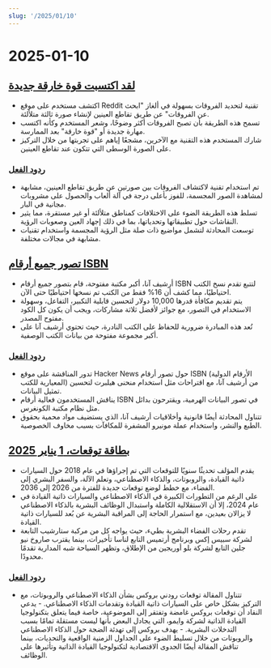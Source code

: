 ```yaml
---
slug: '/2025/01/10'
---
```


# 2025-01-10

## [لقد اكتسبت قوة خارقة جديدة](https://danielwirtz.com/blog/spot-the-difference-superpower)

- اكتشف مستخدم على موقع Reddit تقنية لتحديد الفروقات بسهولة في ألغاز "ابحث عن الفروقات" عن طريق تقاطع العينين لإنشاء صورة ثالثة متلألئة.
- تسمح هذه الطريقة بأن تصبح الفروقات أكثر وضوحًا، وشعر المستخدم وكأنه اكتسب مهارة جديدة أو "قوة خارقة" بعد الممارسة.
- شارك المستخدم هذه التقنية مع الآخرين، مشجعًا إياهم على تجربتها من خلال التركيز على الصورة الوسطى التي تتكون عند تقاطع العينين.

### [ردود الفعل](https://news.ycombinator.com/item?id=42655870)

- تم استخدام تقنية لاكتشاف الفروقات بين صورتين عن طريق تقاطع العينين، مشابهة لمشاهدة الصور المجسمة، للفوز بأعلى درجة في آلة ألعاب والحصول على مشروبات مجانية في البار.
- تسلط هذه الطريقة الضوء على الاختلافات كمناطق متلألئة أو غير مستقرة، مما يثير النقاشات حول تطبيقاتها وتحدياتها، بما في ذلك إجهاد العين وصعوبات الرؤية.
- توسعت المحادثة لتشمل مواضيع ذات صلة مثل الرؤية المجسمة واستخدام تقنيات مشابهة في مجالات مختلفة.

## [تصور جميع أرقام ISBN](https://annas-archive.org/blog/all-isbns.html)

- أرشيف آنا، أكبر مكتبة مفتوحة، قام بتصور جميع أرقام ISBN لتتبع تقدم نسخ الكتب احتياطيًا، مما كشف أن 16% فقط من الكتب تم نسخها احتياطيًا حتى الآن.
- يتم تقديم مكافأة قدرها 10,000 دولار لتحسين قابلية التكبير، التفاعل، وسهولة الاستخدام في التصور، مع جوائز لأفضل ثلاثة مشاركات، ويجب أن يكون كل الكود مفتوح المصدر.
- تُعد هذه المبادرة ضرورية للحفاظ على الكتب النادرة، حيث تحتوي أرشيف آنا على أكبر مجموعة مفتوحة من بيانات الكتب الوصفية.

### [ردود الفعل](https://news.ycombinator.com/item?id=42652577)

- تدور المناقشة على موقع Hacker News حول تصور أرقام ISBN (الأرقام الدولية المعيارية للكتب) من أرشيف آنا، مع اقتراحات مثل استخدام منحنى هيلبرت لتحسين تمثيل البيانات.
- يناقش المستخدمون فعالية أرقام ISBN في تصور البيانات الهرمية، ويقترحون بدائل مثل نظام مكتبة الكونغرس.
- تتناول المحادثة أيضًا قانونية وأخلاقيات أرشيف آنا، الذي يستضيف مواد محمية بحقوق الطبع والنشر، واستخدام عملة مونيرو المشفرة للمكافآت بسبب مخاوف الخصوصية.

## [بطاقة توقعات، 1 يناير 2025](https://rodneybrooks.com/predictions-scorecard-2025-january-01/)

- يقدم المؤلف تحديثًا سنويًا للتوقعات التي تم إجراؤها في عام 2018 حول السيارات ذاتية القيادة، والروبوتات، والذكاء الاصطناعي، وتعلم الآلة، والسفر البشري إلى الفضاء، مع خطط لوضع توقعات جديدة للفترة من 2026 إلى 2036.
- على الرغم من التطورات الكبيرة في الذكاء الاصطناعي والسيارات ذاتية القيادة في عام 2024، إلا أن الاستقلالية الكاملة واستبدال الوظائف البشرية بالذكاء الاصطناعي لا يزالان بعيدين، مع استمرار الحاجة إلى المراقبة البشرية عن بُعد للسيارات ذاتية القيادة.
- تقدم رحلات الفضاء البشرية بطيء، حيث يواجه كل من مركبة ستارشيب التابعة لشركة سبيس إكس وبرنامج أرتميس التابع لناسا تأخيرات، بينما يقترب صاروخ نيو جلين التابع لشركة بلو أوريجين من الإطلاق، وتظهر السياحة شبه المدارية تقدمًا محدودًا.

### [ردود الفعل](https://news.ycombinator.com/item?id=42651275)

- تتناول المقالة توقعات رودني بروكس بشأن الذكاء الاصطناعي والروبوتات، مع التركيز بشكل خاص على السيارات ذاتية القيادة وتقدمات الذكاء الاصطناعي. - يدعي النقاد أن توقعات بروكس غامضة وتفتقر إلى الموضوعية، خاصة فيما يتعلق بتكنولوجيا القيادة الذاتية لشركة وايمو، التي يجادل البعض بأنها ليست مستقلة تمامًا بسبب التدخلات البشرية. - يهدف بروكس إلى تهدئة الضجة حول الذكاء الاصطناعي والروبوتات من خلال تسليط الضوء على الجداول الزمنية الواقعية والتحديات، بينما تناقش المقالة أيضًا الجدوى الاقتصادية لتكنولوجيا القيادة الذاتية وتأثيرها على الوظائف.

<head>
  <meta property="og:title" content="لقد اكتسبت قوة خارقة جديدة" />
  <meta property="og:type" content="website" />
  <meta property="og:image" content="https://og.cho.sh/api/og/?title=%D9%84%D9%82%D8%AF%20%D8%A7%D9%83%D8%AA%D8%B3%D8%A8%D8%AA%20%D9%82%D9%88%D8%A9%20%D8%AE%D8%A7%D8%B1%D9%82%D8%A9%20%D8%AC%D8%AF%D9%8A%D8%AF%D8%A9&subheading=%D8%A7%D9%84%D8%AC%D9%85%D8%B9%D8%A9%D8%8C%20%D9%A1%D9%A0%20%D9%8A%D9%86%D8%A7%D9%8A%D8%B1%20%D9%A2%D9%A0%D9%A2%D9%A5%3A%20%D9%85%D9%84%D8%AE%D8%B5%20%D8%A3%D8%AE%D8%A8%D8%A7%D8%B1%20%D8%A7%D9%84%D9%82%D8%B1%D8%A7%D8%B5%D9%86%D8%A9" />
</head>
